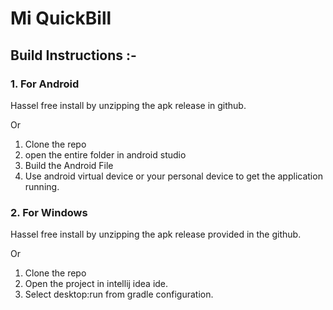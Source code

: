 # Mi QuickBill
## Build Instructions :-
### 1. For Android
Hassel free install by unzipping the apk release in github.

Or 

1) Clone the repo 
2) open the entire folder in android studio
3) Build the Android File
4) Use android virtual device or your personal device to get the application running.

### 2. For Windows
Hassel free install by unzipping the apk release provided in the github.

Or 
1) Clone the repo
2) Open the project in intellij idea ide.
3) Select desktop:run from gradle configuration.

